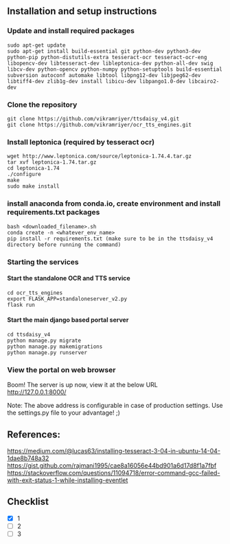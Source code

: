 ## Installation and setup instructions

### Update and install required packages
```
sudo apt-get update  
sudo apt-get install build-essential git python-dev python3-dev python-pip python-distutils-extra tesseract-ocr tesseract-ocr-eng libopencv-dev libtesseract-dev libleptonica-dev python-all-dev swig libcv-dev python-opencv python-numpy python-setuptools build-essential subversion autoconf automake libtool libpng12-dev libjpeg62-dev libtiff4-dev zlib1g-dev install libicu-dev libpango1.0-dev libcairo2-dev  
```

### Clone the repository
```
git clone https://github.com/vikramriyer/ttsdaisy_v4.git  
git clone https://github.com/vikramriyer/ocr_tts_engines.git
```
### Install leptonica (required by tesseract ocr)
```
wget http://www.leptonica.com/source/leptonica-1.74.4.tar.gz  
tar xvf leptonica-1.74.tar.gz  
cd leptonica-1.74  
./configure  
make  
sudo make install  
```
### install anaconda from conda.io, create environment and install requirements.txt packages
```
bash <downloaded_filename>.sh  
conda create -n <whatever_env_name>  
pip install -r requirements.txt (make sure to be in the ttsdaisy_v4 directory before running the command)  
```

### Starting the services
#### Start the standalone OCR and TTS service
```
cd ocr_tts_engines  
export FLASK_APP=standaloneserver_v2.py  
flask run  
```

#### Start the main django based portal server
```
cd ttsdaisy_v4  
python manage.py migrate  
python manage.py makemigrations  
python manage.py runserver  
```
### View the portal on web browser
Boom! The server is up now, view it at the below URL  
http://127.0.0.1:8000/  

Note: The above address is configurable in case of production settings. Use the settings.py file to your advantage! ;)  

## References:
https://medium.com/@lucas63/installing-tesseract-3-04-in-ubuntu-14-04-1dae8b748a32  
https://gist.github.com/rajmani1995/cae8a16056e44bd901a6d17d8f1a7fbf  
https://stackoverflow.com/questions/11094718/error-command-gcc-failed-with-exit-status-1-while-installing-eventlet 

## Checklist
- [x] 1
- [ ] 2
- [ ] 3
